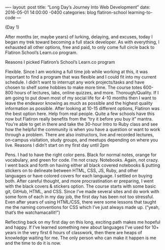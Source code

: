 —-
layout: post
title: “Long Day’s Journey Into Web Development”
date: 2016-05-01 14:00:00 -0400
categories: blog flatiron-school learning-to-code
—

(Day 1)

After months (er, maybe years) of lurking, delaying, and excuses, today I began my trek toward becoming a full stack developer. As with everything, I exhausted all other options, free and paid, to only come full circle back to Flatiron School’s Learn.co program.

Reasons I picked Flatiron’s School’s Learn.co program

Flexible. Since I am working a full time job while working at this, it was important to find a program that was flexible and I could fit into my current schedule. I didn’t want to interrupt any work projects/tasks and have chosen to shelf some hobbies to make more time. The course totes 600-800 hours of lectures, labs, online quizzes, and more.
Thorough/Quality. If I am going to put down most of my social life for 4-10 months then I want to leave the endeavor knowing as much as possible and the highest quality information as possible. After looking at 10-15 different options, Flatiron was the best option here.
Help from real people. Quite a few schools have this now but Flatiron really benefits from the “try it before you buy it” mantra. You’re able to get in there and take the 30-hour Intro to Ruby class and see how the helpful the community is when you have a question or want to work through a problem. There are also instructors, live and recorded lectures, on-campus visitation, study groups, and meetups depending on where you live.
Reasons I didn’t start on my first day until 2pm

Pens. I had to have the right color pens. Black for normal notes, orange for vocabulary, and green for code. I’m not crazy.
Notebooks. Again, not crazy. I went back and forth on having either all black covered notebooks & putting stickers on to delineate between HTML, CSS, JS, Ruby, and other languages or have colored covers for each language. I settled on buying both. After careful thought, and more procrastination er preparing, I went with the black covers & stickers option.
The course starts with some basic git, GitHub, HTML, and CSS. Since I’ve made several sites and do work with some form of each in my day job, the first day has been not too stressful. Even after years of using HTML/CSS, there were some lessons that taught me the naming conventions for CSS which I’ve just always made up. (“yeah, that’s the watchamacallit!”)

Reflecting back on my first day on this long, exciting path makes me hopeful and happy. If I’ve learned something new about languages I’ve used for 10+ years in the very first 6 hours of classwork, then there are heaps of knowledge waiting for me. The only person who can make it happen is me and the time to do it is now.